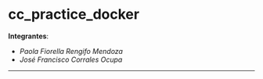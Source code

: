 # cc_practice_docker

    
**Integrantes**:

* *Paola Fiorella Rengifo Mendoza*
* *José Francisco Corrales Ocupa*

***

